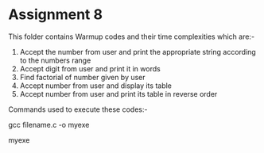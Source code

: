# Assignment 8
 This folder contains Warmup codes and their time complexities which are:- 
 1. Accept the number from user and print the appropriate string according to the numbers range
 2. Accept digit from user and print it in words
 3. Find factorial of number given by user
 4. Accept number from user and display its table
 5. Accept number from user and print its table in reverse order
 
 Commands used to execute these codes:- 
 
 gcc filename.c -o myexe 
 
 myexe
